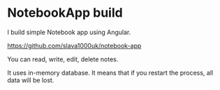 # NotebookApp build

I build simple Notebook app using Angular.

https://github.com/slava1000uk/notebook-app

You can read, write, edit, delete notes.

It uses in-memory database. It means that if you restart the process, all data will be lost.
